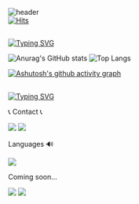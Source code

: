 ![header](https://capsule-render.vercel.app/api?type=Waving&color=0:F2AB39,100:FFD954&height=150&&section=footer&text=Welcome&fontSize=80&fontColor=69491A&desc=ainjin's%20GitHub%20Profile&descAlignY=75)  
[![Hits](https://hits.seeyoufarm.com/api/count/incr/badge.svg?url=https%3A%2F%2Fgithub.com%2Fainjin&count_bg=%23E4B660&title_bg=%23F2AB39&icon=1001tracklists.svg&icon_color=%23FFFFFF&title=hits&edge_flat=false)](https://hits.seeyoufarm.com)


##


 [![Typing SVG](https://readme-typing-svg.demolab.com?font=Single+Day&size=40&pause=1000&color=69491A&random=false&width=435&lines=My+GitHub)](https://git.io/typing-svg)

![Anurag's GitHub stats](https://github-readme-stats.vercel.app/api?username=ainjin&show_icons=true&theme=gruvbox_light)
![Top Langs](https://github-readme-stats.vercel.app/api/top-langs/?username=ainjin&hide_progress=true&show_icons=true&theme=gruvbox_light)

[![Ashutosh's github activity graph](https://github-readme-activity-graph.vercel.app/graph?username=ainjin&theme=tokyo-day)](https://github.com/ainjin/github-readme-activity-graph)


##



 [![Typing SVG](https://readme-typing-svg.demolab.com?font=Single+Day&size=40&pause=1000&color=69491A&random=false&width=435&lines=Information)](https://git.io/typing-svg)

  📞 Contact 📞

<a href="https://www.instagram.com/ain848_k/" target="_blank"><img src="https://img.shields.io/badge/Instagram-E4405F?style=&logo=instagram&logoColor=DDDDDD"/></a>
<img src="https://img.shields.io/badge/ain48kim@gmail.com-EA4335?style=&logo=gmail&logoColor=DDDDDD"/></a>

  Languages 🔊

<img src="https://img.shields.io/badge/C++-00599C?style=&logo=cplusplus&logoColor=DDDDD"/></a> 

  Coming soon...

<img src="https://img.shields.io/badge/unrealengine-0E1128?style=&logo=unrealengine&logoColor=DDDDD"/></a> 
<img src="https://img.shields.io/badge/Unity-000000?style=&logo=Unity&logoColor=DDDDD"/></a> 
##










